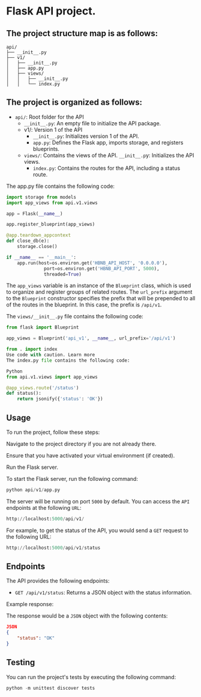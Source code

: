 # Flask API project. 

## The project structure map is as follows:

```table
api/
├── __init__.py
├── v1/
│   ├── __init__.py
│   ├── app.py
│   ├── views/
│   │   ├── __init__.py
│   │   └── index.py
```

## The project is organized as follows:

- `api/`: Root folder for the API
  - `__init__.py`: An empty file to initialize the API package.
  - v1/: Version 1 of the API
    - `__init__.py`: Initializes version 1 of the API.
    - `app.py`: Defines the Flask app, imports storage, and registers blueprints.
  - `views/`: Contains the views of the API.
    `__init__.p`y: Initializes the API views.
    - `index.py`: Contains the routes for the API, including a status route.

The app.py file contains the following code:

```Python
import storage from models
import app_views from api.v1.views

app = Flask(__name__)

app.register_blueprint(app_views)

@app.teardown_appcontext
def close_db(e):
    storage.close()

if __name__ == '__main__':
    app.run(host=os.environ.get('HBNB_API_HOST', '0.0.0.0'),
              port=os.environ.get('HBNB_API_PORT', 5000),
              threaded=True)
```

The `app_views` variable is an instance of the `Blueprint` class, which is used to organize and register groups of related routes. The `url_prefix` argument to the `Blueprint` constructor specifies the prefix that will be prepended to all of the routes in the blueprint. In this case, the prefix is `/api/v1`.

The `views/__init__.py` file contains the following code:

```Python
from flask import Blueprint

app_views = Blueprint('api_v1', __name__, url_prefix='/api/v1')

from . import index
Use code with caution. Learn more
The index.py file contains the following code:

Python
from api.v1.views import app_views

@app_views.route('/status')
def status():
    return jsonify({'status': 'OK'})
```

## Usage

To run the project, follow these steps:

Navigate to the project directory if you are not already there.

Ensure that you have activated your virtual environment (if created).

Run the Flask server.

To start the Flask server, run the following command:

```python
python api/v1/app.py
``````

The server will be running on port `5000` by default. You can access the `API` endpoints at the following `URL`:

```python
http://localhost:5000/api/v1/
```

For example, to get the status of the API, you would send a `GET` request to the following URL:

```python
http://localhost:5000/api/v1/status
```

## Endpoints

The API provides the following endpoints:

- `GET /api/v1/status`: Returns a JSON object with the status information.

Example response:

The response would be a `JSON` object with the following contents:

```json
JSON
{
    "status": "OK"
}
```

## Testing

You can run the project's tests by executing the following command:

```python
python -m unittest discover tests
```
